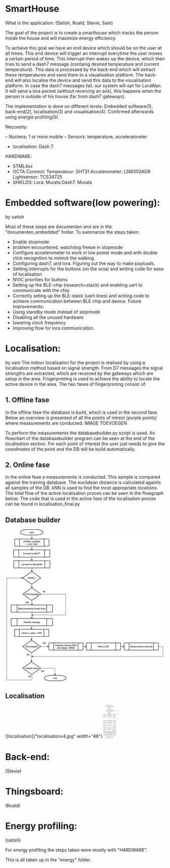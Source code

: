 # SmartHouse

What is the application:
(Satish, Roald, Stevie, Sam)

The goal of the project is to create a smarthouse which tracks the person inside the house and will maximize energy efficiency. 

To achieve this goal we have an end device which should be on the user at all times. This end device will trigger an interrupt everytime the user moves a certain period of time. This interrupt then wakes up the device, which then tries to send a dash7 message (containg desired temperature and current temperature). This data is processed by the back-end which will extract these temperatures and send them to a visualisation platform. The back-end will also localise the device and send this data to the visualisation platform. In case the dash7 messages fail, our system will opt for LoraWan. It will send a lora packet (without receiving an ack), this happens when the person is outside of his house (far from dash7 gateways). 

The implementation is done on different levels: Embedded software(1), back-end(2), localisation(3) and visualisation(4). Confirmed afterwards using energie profiling(5). 

Neccesity:

– Nucleos; 1 or more mobile
– Sensors: temperature, acceleratoreter
- localisation: Dash 7.

HARDWARE: 
- STML4xx
- OCTA Connect: 
Temperatuur: SHT31
Accelerometer: LSM303AGR
Lightsensor: TCS34725
- SHIELDS:
Lora: Murata
Dash7: Murata

# Embedded software(low powering):
by satish

Most of these steps are documenten and are in the "documenten_embedded" folder. 
To summarize the steps taken:
- Enable stopmode
- problem encountered, watchdog freeze in stopmode
- Configure accelerometer to work in low power mode and with double click recognition to mimick the walking.
- Configuring dash7, and lora. Figuring out the way to make payloads.
- Setting interrupts for the buttons (on the octa) and writing code for ease of localisation 
- NVIC priorities for buttons
- Setting up the BLE-chip (research+stack) and enabling uart to communicate with the chip.
- Correctly seting up the BLE-stack (uart-lines) and writing code to achieve communication between BLE chip and device.
Future improvements:
- Using standby mode instead of stopmode
- Disabling all the unused hardware
- lowering clock frequency
- Improving flow for lora communication. 

# Localisation:
by sam
The indoor localisation for the project is realised by using a localisation method based on signal strength. 
From D7 messages the signal strengths are extracted, which are received by the gateways which are setup in the area. 
Fingerprinting is used to achieve the ability to locate the active device in the area. 
The two fases of fingerprinting consist of:
## 1. Offline fase
 In the offline fase the database is build, which is used in the second fase. 
 Below an overview is presented of all the points of intrest (purple points) where measurements are conducted.
 IMAGE TOEVOEGEN 
 
 To perform the measurements the databasebuilder.py script is used. An flowchart of the databasebuilder program can be seen     at the end of the localisation section. 
 For each point of interest the user just needs to give the coordinates of the point and the DB will be build automatically.
 
## 2. Online fase
 In the online fase a measurements is conducted. This sample is compared against the training database.
 The euclidean distance is calculated againts all samples of the DB. 
 kNN is used to find the most appropriate locations. 
 The total flow of the active localisation proces can be seen in the flowgraph below. 
 The code that is used in the active fase of the localisation proces can be found in localisation_final.py

## Database builder
![databasebuilder](databasebuilderv4.jpg)

## Localisation
![localisation]("localisationv4.jpg" width="48") 
<img src="localisationv4.jpg" width="48">
# Back-end:
(Stevie)

# Thingsboard: 
(Roald)

# Energy profiling:
(satish)

For energy profiling the steps taken were mostly with "HARDWARE".

This is all taken up in the "energy" folder. 


 

 


